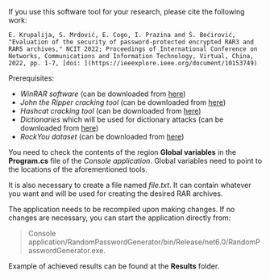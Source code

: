 If you use this software tool for your research, please cite the following work:

```
E. Krupalija, S. Mrdović, E. Cogo, I. Prazina and Š. Bećirović, "Evaluation of the security of password-protected encrypted RAR3 and RAR5 archives," NCIT 2022; Proceedings of International Conference on Networks, Communications and Information Technology, Virtual, China, 2022, pp. 1-7, [doi: ](https://ieeexplore.ieee.org/document/10153749)
```

Prerequisites:

- *WinRAR software* (can be downloaded from [here](https://www.win-rar.com/start.html?&L=0))
- *John the Ripper cracking tool* (can be downloaded from [here](https://www.openwall.com/john/))
- *Hashcat cracking tool* (can be downloaded from [here](https://hashcat.net/hashcat/))
- *Dictionaries* which will be used for dictionary attacks (can be downloaded from [here](https://github.com/danielmiessler/SecLists))
- *RockYou dataset* (can be downloaded from [here](https://www.kaggle.com/datasets/wjburns/common-password-list-rockyoutxt?resource=download))

You need to check the contents of the region **Global variables** in the **Program.cs** file of the *Console application*.
Global variables need to point to the locations of the aforementioned tools.

It is also necessary to create a file named *file.txt*. It can contain whatever you want and will be used for creating the desired RAR archives.

The application needs to be recompiled upon making changes. If no changes are necessary, you can start the application directly from:
> Console application/RandomPasswordGenerator/bin/Release/net6.0/RandomPasswordGenerator.exe.

Example of achieved results can be found at the **Results** folder.
